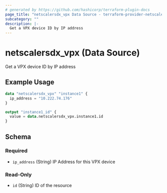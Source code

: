 ```yaml
---
# generated by https://github.com/hashicorp/terraform-plugin-docs
page_title: "netscalersdx_vpx Data Source - terraform-provider-netscalersdx"
subcategory: ""
description: |-
  Get a VPX device ID by IP address
---
```


# netscalersdx_vpx (Data Source)

Get a VPX device ID by IP address

## Example Usage

```terraform
data "netscalersdx_vpx" "instance1" {
  ip_address = "10.222.74.176"
}

output "instance1_id" {
  value = data.netscalersdx_vpx.instance1.id
}
```

<!-- schema generated by tfplugindocs -->
## Schema

### Required

- `ip_address` (String) IP Address for this VPX device

### Read-Only

- `id` (String) ID of the resource
